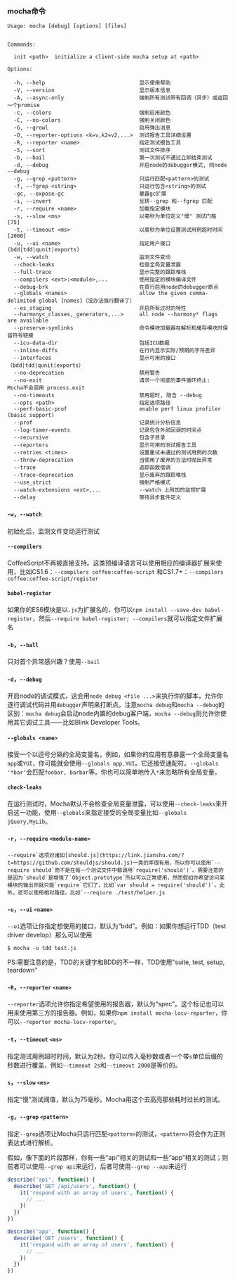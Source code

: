 ### mocha命令
```
Usage: mocha [debug] [options] [files]


Commands:

  init <path>  initialize a client-side mocha setup at <path>

Options:

  -h, --help                              显示使用帮助
  -V, --version                           显示版本信息
  -A, --async-only                        强制所有测试带有回调（异步）或返回一个promise
  -c, --colors                            强制启用颜色
  -C, --no-colors                         强制关闭颜色
  -G, --growl                             启用弹出消息
  -O, --reporter-options <k=v,k2=v2,...>  测试报告工具详细设置
  -R, --reporter <name>                   指定测试报告工具
  -S, --sort                              测试文件排序
  -b, --bail                              第一次测试不通过立即结束测试
  -d, --debug                             开启node的debugger模式, 同node --debug
  -g, --grep <pattern>                    只运行匹配<pattern>的测试
  -f, --fgrep <string>                    只运行包含<string>的测试
  -gc, --expose-gc                        暴露gc扩展
  -i, --invert                            反转--grep 和--fgrep 匹配
  -r, --require <name>                    加载指定模块
  -s, --slow <ms>                         以毫秒为单位定义"慢" 测试门槛 [75]
  -t, --timeout <ms>                      以毫秒为单位设置测试用例超时时间 [2000]
  -u, --ui <name>                         指定用户接口 (bdd|tdd|qunit|exports)
  -w, --watch                             监测文件变动
  --check-leaks                           检查全局变量泄露
  --full-trace                            显示完整的跟踪堆栈
  --compilers <ext>:<module>,...          使用指定的模块编译文件
  --debug-brk                             在首行启用node的debugger断点
  --globals <names>                       allow the given comma-delimited global [names]（没办法强行翻译了）
  --es_staging                            开启所有过时的特性
  --harmony<_classes,_generators,...>     all node --harmony* flags are available
  --preserve-symlinks                     命令模块加载器在解析和缓存模块时保留符号链接
  --icu-data-dir                          包括ICU数据
  --inline-diffs                          在行内显示实际/预期的字符差异
  --interfaces                            显示可用的接口（bdd|tdd|qunit|exports）
  --no-deprecation                        禁用警告
  --no-exit                               请求一个彻底的事件循环终止: Mocha不会调用 process.exit
  --no-timeouts                           禁用超时, 隐含 --debug
  --opts <path>                           指定选项路径
  --perf-basic-prof                       enable perf linux profiler (basic support)
  --prof                                  记录统计分析信息
  --log-timer-events                      记录包含外部回调的时间点
  --recursive                             包含子目录
  --reporters                             显示可用的测试报告工具
  --retries <times>                       设置重试未通过的测试用例的次数
  --throw-deprecation                     当使用了废弃的方法时抛出异常
  --trace                                 追踪函数借调
  --trace-deprecation                     显示废弃的跟踪堆栈
  --use_strict                            强制严格模式
  --watch-extensions <ext>,...            --watch 上附加的监控扩展
  --delay                                 等待异步套件定义
```

#### `-w`，`--watch`

初始化后，监测文件变动运行测试

#### `--compilers`

CoffeeScript不再被直接支持。这类预编译语言可以使用相应的编译器扩展来使用，比如CS1.6：`--compilers coffee:coffee-script` 和CS1.7+：`--compilers coffee:coffee-script/register`

#### `babel-register`

如果你的ES6模块是以`.js`为扩展名的，你可以`npm install --save-dev babel-register`，然后`--require babel-register; --compilers`就可以指定文件扩展名

#### `-b`，`--ball`

只对首个异常感兴趣？使用`--bail`

#### `-d`，`--debug`

开启node的调试模式，这会用`node debug <file ...>`来执行你的脚本，允许你逐行调试代码并用`debugger`声明来打断点。注意`mocha debug`和`mocha --debug`的区别：`mocha debug`会启动node内置的debug客户端，`mocha --debug`则允许你使用其它调试工具——比如Blink Developer Tools。

#### `--globals <name>`

接受一个以逗号分隔的全局变量名，例如，如果你的应用有意暴露一个全局变量名`app`或`YUI`，你可能就会使用`--globals app,YUI`。它还接受通配符。`--globals '*bar'`会匹配`foobar, barbar`等。你也可以简单地传入`*`来忽略所有全局变量。

#### `check-leaks`

在运行测试时，Mocha默认不会检查全局变量泄露，可以使用`--check-leaks`来开启这一功能，使用`--globals`来指定接受的全局变量比如`--globals jQuery,MyLib`。

#### `-r`，`--require` `<module-name>`

```
--require`选项对诸如[should.js](https://link.jianshu.com/?t=https://github.com/shouldjs/should.js)一类的库很有用，所以你可以使用`--require should`而不是在每一个测试文件中都调用`require('should')`。需要注意的是因为`should`是增强了`Object.prototype`所以可以正常使用，然而假如你希望访问某模块的输出你就只能`require`它们了，比如`var should = require('should')`。此外，还可以使用相对路径，比如`--reqiure ./test/helper.js
```

#### `-u`，`--ui` `<name>`

`--ui`选项让你指定想使用的接口，默认为“bdd”。例如：如果你想运行TDD（test driver develop）那么可以使用

```
$ mocha -u tdd test.js
```

PS:需要注意的是，TDD的关键字和BDD的不一样，TDD使用"suite, test, setup, teardown"

#### `-R`，`--reporter` `<name>`

`--reporter`选项允许你指定希望使用的报告器，默认为“spec”。这个标记也可以用来使用第三方的报告器。例如，如果你`npm install mocha-locv-reporter`，你可以`--reporter mocha-locv-reporter`。

#### `-t`，`--timeout` `<ms>`

指定测试用例超时时间，默认为2秒。你可以传入毫秒数或者一个带`s`单位后缀的秒数进行覆盖，例如`--timeout 2s`和`--timeout 2000`是等价的。

#### `s`，`--slow` `<ms>`

指定“慢”测试阈值，默认为75毫秒。Mocha用这个去高亮那些耗时过长的测试。

#### `-g`，`--grep` `<pattern>`

指定`--grep`选项让Mocha只运行匹配`<pattern>`的测试，`<pattern>`将会作为正则表达式进行解析。

假如，像下面的片段那样，你有一些“api”相关的测试和一些“app”相关的测试；则前者可以使用`--grep api`来运行，后者可使用`--grep --app`来运行

```javascript
describe('api', function() {
  describe('GET /api/users', function() {
    it('respond with an array of users', function() {
      // ...
    })
  })
})

describe('app', function() {
  describe('GET /users', function() {
    it('respond with an array of users', function() {
      // ...
    })
  })
})
```



